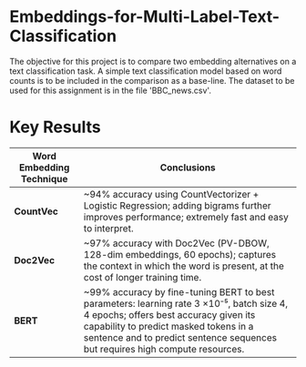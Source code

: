 # Embeddings-for-Multi-Label-Text-Classification
The objective for this project is to compare two embedding alternatives on a text classification task. A simple text classification model based on word counts is to be included in the comparison as a base-line. The dataset to be used for this assignment is in the file 'BBC_news.csv'.
# Key Results
|Word Embedding Technique|Conclusions|
|-----|----------|
|**CountVec**| ~94% accuracy using CountVectorizer + Logistic Regression; adding bigrams further improves performance; extremely fast and easy to interpret. |
|**Doc2Vec**| ~97% accuracy with Doc2Vec (PV-DBOW, 128-dim embeddings, 60 epochs); captures the context in which the word is present, at the cost of longer training time. |
|**BERT**| ~99% accuracy by fine-tuning BERT to best parameters: learning rate 3 ×10⁻⁵, batch size 4, 4 epochs; offers best accuracy given its capability to predict masked tokens in a sentence and to predict sentence sequences but requires high compute resources. |

